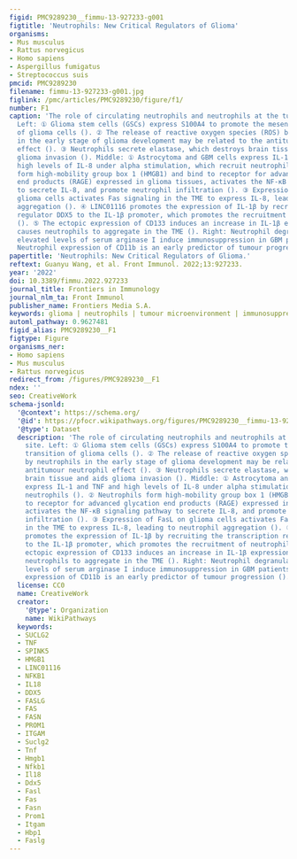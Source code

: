 ```yaml
---
figid: PMC9289230__fimmu-13-927233-g001
figtitle: 'Neutrophils: New Critical Regulators of Glioma'
organisms:
- Mus musculus
- Rattus norvegicus
- Homo sapiens
- Aspergillus fumigatus
- Streptococcus suis
pmcid: PMC9289230
filename: fimmu-13-927233-g001.jpg
figlink: /pmc/articles/PMC9289230/figure/f1/
number: F1
caption: 'The role of circulating neutrophils and neutrophils at the tumour site.
  Left: ① Glioma stem cells (GSCs) express S100A4 to promote the mesenchymal transition
  of glioma cells (). ② The release of reactive oxygen species (ROS) by neutrophils
  in the early stage of glioma development may be related to the antitumour neutrophil
  effect (). ③ Neutrophils secrete elastase, which destroys brain tissue and aids
  glioma invasion (). Middle: ① Astrocytoma and GBM cells express IL-1 and TNF and
  high levels of IL-8 under alpha stimulation, which recruit neutrophils (). ② Neutrophils
  form high-mobility group box 1 (HMGB1) and bind to receptor for advanced glycation
  end products (RAGE) expressed in glioma tissues, activates the NF-κB signaling pathway
  to secrete IL-8, and promote neutrophil infiltration (). ③ Expression of FasL on
  glioma cells activates Fas signaling in the TME to express IL-8, leading to neutrophil
  aggregation (). ④ LINC01116 promotes the expression of IL-1β by recruiting the transcription
  regulator DDX5 to the IL-1β promoter, which promotes the recruitment of neutrophils
  (). ⑤ The ectopic expression of CD133 induces an increase in IL-1β expression, which
  causes neutrophils to aggregate in the TME (). Right: Neutrophil degranulation and
  elevated levels of serum arginase I induce immunosuppression in GBM patients ().
  Neutrophil expression of CD11b is an early predictor of tumour progression ().'
papertitle: 'Neutrophils: New Critical Regulators of Glioma.'
reftext: Guanyu Wang, et al. Front Immunol. 2022;13:927233.
year: '2022'
doi: 10.3389/fimmu.2022.927233
journal_title: Frontiers in Immunology
journal_nlm_ta: Front Immunol
publisher_name: Frontiers Media S.A.
keywords: glioma | neutrophils | tumour microenvironment | immunosuppression | treatment
automl_pathway: 0.9627481
figid_alias: PMC9289230__F1
figtype: Figure
organisms_ner:
- Homo sapiens
- Mus musculus
- Rattus norvegicus
redirect_from: /figures/PMC9289230__F1
ndex: ''
seo: CreativeWork
schema-jsonld:
  '@context': https://schema.org/
  '@id': https://pfocr.wikipathways.org/figures/PMC9289230__fimmu-13-927233-g001.html
  '@type': Dataset
  description: 'The role of circulating neutrophils and neutrophils at the tumour
    site. Left: ① Glioma stem cells (GSCs) express S100A4 to promote the mesenchymal
    transition of glioma cells (). ② The release of reactive oxygen species (ROS)
    by neutrophils in the early stage of glioma development may be related to the
    antitumour neutrophil effect (). ③ Neutrophils secrete elastase, which destroys
    brain tissue and aids glioma invasion (). Middle: ① Astrocytoma and GBM cells
    express IL-1 and TNF and high levels of IL-8 under alpha stimulation, which recruit
    neutrophils (). ② Neutrophils form high-mobility group box 1 (HMGB1) and bind
    to receptor for advanced glycation end products (RAGE) expressed in glioma tissues,
    activates the NF-κB signaling pathway to secrete IL-8, and promote neutrophil
    infiltration (). ③ Expression of FasL on glioma cells activates Fas signaling
    in the TME to express IL-8, leading to neutrophil aggregation (). ④ LINC01116
    promotes the expression of IL-1β by recruiting the transcription regulator DDX5
    to the IL-1β promoter, which promotes the recruitment of neutrophils (). ⑤ The
    ectopic expression of CD133 induces an increase in IL-1β expression, which causes
    neutrophils to aggregate in the TME (). Right: Neutrophil degranulation and elevated
    levels of serum arginase I induce immunosuppression in GBM patients (). Neutrophil
    expression of CD11b is an early predictor of tumour progression ().'
  license: CC0
  name: CreativeWork
  creator:
    '@type': Organization
    name: WikiPathways
  keywords:
  - SUCLG2
  - TNF
  - SPINK5
  - HMGB1
  - LINC01116
  - NFKB1
  - IL18
  - DDX5
  - FASLG
  - FAS
  - FASN
  - PROM1
  - ITGAM
  - Suclg2
  - Tnf
  - Hmgb1
  - Nfkb1
  - Il18
  - Ddx5
  - Fasl
  - Fas
  - Fasn
  - Prom1
  - Itgam
  - Hbp1
  - Faslg
---
```

